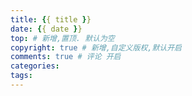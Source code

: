 ```yaml
---
title: {{ title }}
date: {{ date }}
top: # 新增,置顶. 默认为空
copyright: true # 新增,自定义版权,默认开启
comments: true # 评论 开启
categories:
tags:
---
```


